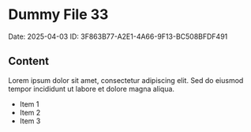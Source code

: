 # Dummy File 33

Date: 2025-04-03
ID: 3F863B77-A2E1-4A66-9F13-BC508BFDF491

## Content

Lorem ipsum dolor sit amet, consectetur adipiscing elit.
Sed do eiusmod tempor incididunt ut labore et dolore magna aliqua.

* Item 1
* Item 2
* Item 3


